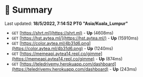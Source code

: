 # 📖 Summary
Last updated: **18/5/2022, 7:14:52 PTG "Asia/Kuala_Lumpur"**

- `GET` [https://shrt.ml](https://shrt.ml) - **Up** (4608ms)
- `GET` [https://hst.aytea.ml/](https://hst.aytea.ml/) - **Up** (15910ms)
- `GET` [https://color.aytea.ml/4b31d6.png](https://color.aytea.ml/4b31d6.png) - **Up** (1240ms)
- `GET` [https://memeapi.aytea14.repl.co/gimme](https://memeapi.aytea14.repl.co/gimme) - **Up** (874ms)
- `GET` [https://teledrivemy.herokuapp.com/dashboard](https://teledrivemy.herokuapp.com/dashboard) - **Up** (243ms)
